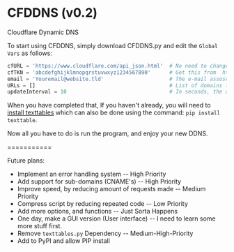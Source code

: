 # CFDDNS  (v0.2)
Cloudflare Dynamic DNS

To start using CFDDNS, simply download CFDDNS.py and edit the `Global Vars` as follows:

```Python
cfURL = 'https://www.cloudflare.com/api_json.html'  # No need to change this
cfTKN = 'abcdefghijklmnopqrstuvwxyz1234567890'      # Get this from  https://www.cloudflare.com/my-account.html
email = 'Youremail@website.tld'                     # The e-mail assosciated with your account, double check at https://www.cloudflare.com/my-account.html
URLs = []                                           # List of domains that should be included in the Dynamic updates, These should be connected to your account. In a future update, I will add an option to update all URL's at once
updateInterval = 10                                 # In seconds, the amount of time between each update, suggested to keep above 5
```

When you have completed that, If you haven't already, you will need to [install texttables](https://pypi.python.org/pypi/texttable) which can also be done using the command: `pip install texttable`.

Now all you have to do is run the program, and enjoy your new DDNS.


===========

Future plans:
- Implement an error handling system  -- High Priority
- Add support for sub-domains (CNAME's)  -- High Priority 
- Improve speed, by reducing amount of requests made -- Medium Priority
- Compress script by reducing repeated code  -- Low Priority
- Add more options, and functions -- Just Sorta Happens
- One day, make a GUI version (User interface) -- I need to learn some more stuff first.
- Remove `texttables.py` Dependency -- Medium-High-Priority
- Add to PyPI and allow PIP install
